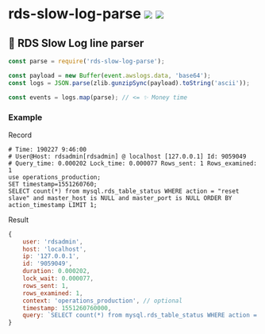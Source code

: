 # rds-slow-log-parse [![](https://circleci.com/gh/fiverr/node-rds-slow-log-parse.svg?style=svg)](https://circleci.com/gh/fiverr/node-rds-log-parse) <a href="https://www.npmjs.com/package/rds-slow-log-parse"><img src="https://img.shields.io/npm/v/rds-slow-log-parse.svg"></a>

## 📃 RDS Slow Log line parser

```js
const parse = require('rds-slow-log-parse');

const payload = new Buffer(event.awslogs.data, 'base64');
const logs = JSON.parse(zlib.gunzipSync(payload).toString('ascii'));

const events = logs.map(parse); // <= ✨ Money time
```

### Example

Record
```
# Time: 190227 9:46:00
# User@Host: rdsadmin[rdsadmin] @ localhost [127.0.0.1] Id: 9059049
# Query_time: 0.000202 Lock_time: 0.000077 Rows_sent: 1 Rows_examined: 1
use operations_production;
SET timestamp=1551260760;
SELECT count(*) from mysql.rds_table_status WHERE action = "reset slave" and master_host is NULL and master_port is NULL ORDER BY action_timestamp LIMIT 1;
```

Result
```js
{
    user: 'rdsadmin',
    host: 'localhost',
    ip: '127.0.0.1',
    id: '9059049',
    duration: 0.000202,
    lock_wait: 0.000077,
    rows_sent: 1,
    rows_examined: 1,
    context: 'operations_production', // optional
    timestamp: 1551260760000,
    query: `SELECT count(*) from mysql.rds_table_status WHERE action = "reset slave" and master_host is NULL and master_port is NULL ORDER BY action_timestamp LIMIT 1`,
}
```
